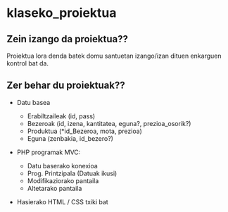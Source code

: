 klaseko_proiektua
=================

Zein izango da proiektua??
-
Proiektua lora denda batek domu santuetan izango/izan dituen enkarguen kontrol bat da.

Zer behar du proiektuak??
-
- Datu basea
  - Erabiltzaileak (id, pass)
  - Bezeroak (id, izena, kantitatea, eguna?, prezioa_osorik?)
  - Produktua (*id_Bezeroa, mota, prezioa)
  - Eguna (zenbakia, id_bezero?)
    
- PHP programak MVC:
  - Datu baserako konexioa
  - Prog. Printzipala (Datuak ikusi)
  - Modifikaziorako pantaila
  - Altetarako pantaila
- Hasierako HTML / CSS txiki bat
